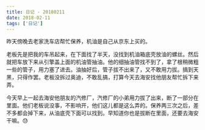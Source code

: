 ```yaml
---
title: 日记 - 20180211
date: 2018-02-11
tags: ['日记']
---
```


昨天傍晚去老家洗车店帮忙保养，机油是自己从京东上买的。

老板先是把我的车吊起来，在下面找了半天，没找到机油箱底壳放油的螺丝。然后就把车放下来从引擎盖上面的机油管抽油。他的细抽油管找不到了，拿了根稍微粗一些的管子，用力塞了进去。油抽好后，管子拔不出来了，又不敢用力拔。搞到天黑，只得作罢。老板没拆过奥迪，不敢乱搞，打算今天去海安找他朋友帮忙拆下来弄。

今天早上一起去海安他朋友的汽修厂，汽修厂的小弟用力拔了出来，断了一部分在里面。他们老板说没事，不影响开，他们这儿都是这么弄的。保养两三次之后，差不多都会掉下来，从油底壳下面可以找到。早知道你也是拔断在里面，还要去海安干嘛。😓
